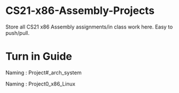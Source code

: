 # CS21-x86-Assembly-Projects
Store all CS21 x86 Assembly assignments/in class work here. Easy to push/pull.



# Turn in Guide

Naming : Project#_arch_system

Naming : Project0_x86_Linux
